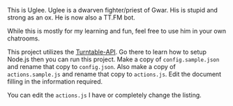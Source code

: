 This is Uglee. Uglee is a dwarven fighter/priest of Gwar. His is stupid and strong as an ox. He is now also a TT.FM bot. 

While this is mostly for my learning and fun, feel free to use him in your own chatrooms. 

This project utilizes the [Turntable-API](https://github.com/alaingilbert/Turntable-API). 
Go there to learn how to setup Node.js then you can run this project. Make a copy of `config.sample.json` 
and rename that copy to `config.json`. Also make a copy of `actions.sample.js` and rename that copy to 
`actions.js`. Edit the document filling in the information required.

You can edit the `actions.js` I have or completely change the listing.